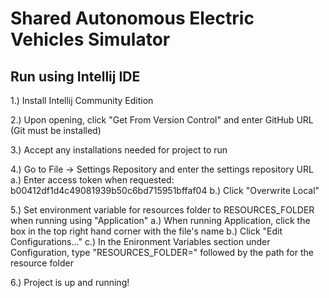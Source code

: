 # Shared Autonomous Electric Vehicles Simulator

## Run using Intellij IDE

1.) Install Intellij Community Edition

2.) Upon opening, click "Get From Version Control" and enter GitHub URL (Git must be installed)

3.) Accept any installations needed for project to run

4.) Go to File -> Settings Repository and enter the settings repository URL 
    a.) Enter access token when requested: b00412df1d4c49081939b50c6bd715951bffaf04
    b.) Click "Overwrite Local"
    
5.) Set environment variable for resources folder to RESOURCES_FOLDER when running using "Application"
    a.) When running Application, click the box in the top right hand corner with the file's name
    b.) Click "Edit Configurations..."
    c.) In the Enironment Variables section under Configuration, type "RESOURCES_FOLDER=" followed by the path for the             resource folder

6.) Project is up and running!
